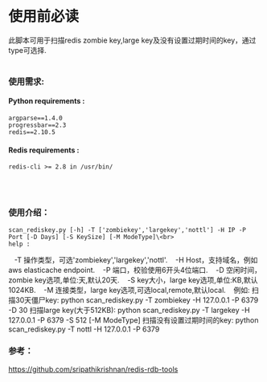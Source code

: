 使用前必读
===========

此脚本可用于扫描redis zombie key,large key及没有设置过期时间的key，通过type可选择.
<br/> 
<br/> 

### 使用需求:
#### Python requirements : 
    argparse==1.4.0
    progressbar==2.3
    redis==2.10.5
#### Redis requirements :
    redis-cli >= 2.8 in /usr/bin/
<br/> 
<br/> 

### 使用介绍：
    scan_rediskey.py [-h] -T ['zombiekey','largekey','nottl'] -H IP -P Port [-D Days] [-S KeySize] [-M ModeType]\<br>
    help :
    -T  操作类型，可选'zombiekey','largekey','nottl'.
    -H  Host，支持域名，例如aws elasticache endpoint.
    -P  端口，校验使用6开头4位端口.
    -D  空闲时间，zombie key选项,单位:天,默认20天.
    -S  key大小，large key选项,单位:KB,默认1024KB.
    -M  连接类型，large key选项,可选local,remote,默认local.
  
  例如:
  扫描30天僵尸key:
    python scan_rediskey.py -T zombiekey -H 127.0.0.1 -P 6379 -D 30
  扫描large key(大于512KB):
    python scan_rediskey.py -T largekey -H 127.0.0.1 -P 6379 -S 512 [-M ModeType]
  扫描没有设置过期时间的key:
    python scan_rediskey.py -T nottl -H 127.0.0.1 -P 6379



### 参考：
  https://github.com/sripathikrishnan/redis-rdb-tools
